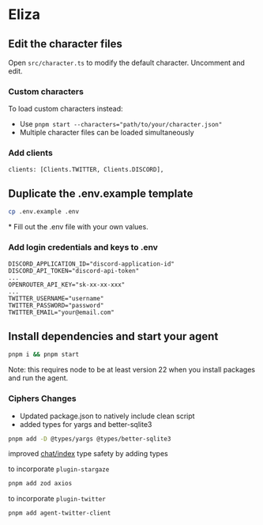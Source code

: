 # Eliza

## Edit the character files

Open `src/character.ts` to modify the default character. Uncomment and edit.

### Custom characters

To load custom characters instead:

- Use `pnpm start --characters="path/to/your/character.json"`
- Multiple character files can be loaded simultaneously

### Add clients

```
clients: [Clients.TWITTER, Clients.DISCORD],
```

## Duplicate the .env.example template

```bash
cp .env.example .env
```

\* Fill out the .env file with your own values.

### Add login credentials and keys to .env

```
DISCORD_APPLICATION_ID="discord-application-id"
DISCORD_API_TOKEN="discord-api-token"
...
OPENROUTER_API_KEY="sk-xx-xx-xxx"
...
TWITTER_USERNAME="username"
TWITTER_PASSWORD="password"
TWITTER_EMAIL="your@email.com"
```

## Install dependencies and start your agent

```bash
pnpm i && pnpm start
```

Note: this requires node to be at least version 22 when you install packages and run the agent.

### Ciphers Changes

- Updated package.json to natively include clean script
- added types for yargs and better-sqlite3

```sh
pnpm add -D @types/yargs @types/better-sqlite3
```

improved [chat/index](src/chat/index.ts) type safety by adding types

to incorporate `plugin-stargaze`

```sh
pnpm add zod axios
```

to incorporate `plugin-twitter`

```sh
pnpm add agent-twitter-client
```
